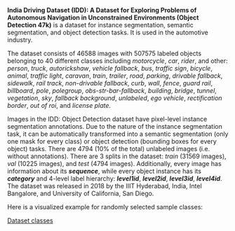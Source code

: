 **India Driving Dataset (IDD): A Dataset for Exploring Problems of Autonomous Navigation in Unconstrained Environments (Object Detection 47k)** is a dataset for instance segmentation, semantic segmentation, and object detection tasks. It is used in the automotive industry. 

The dataset consists of 46588 images with 507575 labeled objects belonging to 40 different classes including *motorcycle*, *car*, *rider*, and other: *person*, *truck*, *autorickshaw*, *vehicle fallback*, *bus*, *traffic sign*, *bicycle*, *animal*, *traffic light*, *caravan*, *train*, *trailer*, *road*, *parking*, *drivable fallback*, *sidewalk*, *rail track*, *non-drivable fallback*, *curb*, *wall*, *fence*, *guard rail*, *billboard*, *pole*, *polegroup*, *obs-str-bar-fallback*, *building*, *bridge*, *tunnel*, *vegetation*, *sky*, *fallback background*, *unlabeled*, *ego vehicle*, *rectification border*, *out of roi*, and *license plate*.

Images in the IDD: Object Detection dataset have pixel-level instance segmentation annotations. Due to the nature of the instance segmentation task, it can be automatically transformed into a semantic segmentation (only one mask for every class) or object detection (bounding boxes for every object) tasks. There are 4794 (10% of the total) unlabeled images (i.e. without annotations). There are 3 splits in the dataset: *train* (31569 images), *val* (10225 images), and *test* (4794 images). Additionally, every image has information about its ***sequence***, while every object instance has its ***category*** and 4-level label hierarchy: ***level1id***, ***level2id***, ***level3id***,  ***level4id***. The dataset was released in 2018 by the IIIT Hyderabad, India, Intel Bangalore, and University of California, San Diego.

Here is a visualized example for randomly selected sample classes:

[Dataset classes](https://github.com/dataset-ninja/idd-segmentation/raw/main/visualizations/classes_preview.webm)
